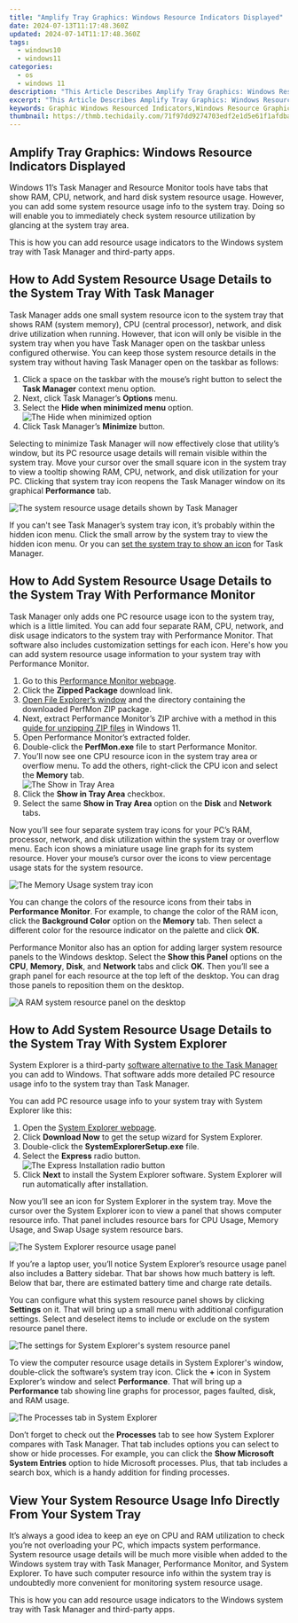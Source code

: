 ```yaml
---
title: "Amplify Tray Graphics: Windows Resource Indicators Displayed"
date: 2024-07-13T11:17:48.360Z
updated: 2024-07-14T11:17:48.360Z
tags:
  - windows10
  - windows11
categories:
  - os
  - windows 11
description: "This Article Describes Amplify Tray Graphics: Windows Resource Indicators Displayed"
excerpt: "This Article Describes Amplify Tray Graphics: Windows Resource Indicators Displayed"
keywords: Graphic Windows Resourced Indicators,Windows Resource Graphics Indicators,Resource Indicators Display Window,Amplify Tray Graphics Indicators,Resource Indicator Tray Graphics,Windows Resource Graphics Display,Amplify Windows Graphics Indicators
thumbnail: https://thmb.techidaily.com/71f97dd9274703edf2e1d5e61f1afdbaca75ab6c6c70ddf26d28f8e813f8a89f.jpg
---
```


## Amplify Tray Graphics: Windows Resource Indicators Displayed

 Windows 11’s Task Manager and Resource Monitor tools have tabs that show RAM, CPU, network, and hard disk system resource usage. However, you can add some system resource usage info to the system tray. Doing so will enable you to immediately check system resource utilization by glancing at the system tray area.

 This is how you can add resource usage indicators to the Windows system tray with Task Manager and third-party apps.

## How to Add System Resource Usage Details to the System Tray With Task Manager

 Task Manager adds one small system resource icon to the system tray that shows RAM (system memory), CPU (central processor), network, and disk drive utilization when running. However, that icon will only be visible in the system tray when you have Task Manager open on the taskbar unless configured otherwise. You can keep those system resource details in the system tray without having Task Manager open on the taskbar as follows:

1. Click a space on the taskbar with the mouse’s right button to select the **Task Manager** context menu option.
2. Next, click Task Manager’s **Options** menu.
3. Select the **Hide when minimized menu** option.  
![The Hide when minimized option](https://static1.makeuseofimages.com/wordpress/wp-content/uploads/2023/10/hide-when-minimized.jpg)
4. Click Task Manager’s **Minimize** button.

 Selecting to minimize Task Manager will now effectively close that utility’s window, but its PC resource usage details will remain visible within the system tray. Move your cursor over the small square icon in the system tray to view a tooltip showing RAM, CPU, network, and disk utilization for your PC. Clicking that system tray icon reopens the Task Manager window on its graphical **Performance** tab.

![The system resource usage details shown by Task Manager](https://static1.makeuseofimages.com/wordpress/wp-content/uploads/2023/10/task-manager-s-system-tray-icon.jpg)

 If you can't see Task Manager’s system tray icon, it’s probably within the hidden icon menu. Click the small arrow by the system tray to view the hidden icon menu. Or you can [set the system tray to show an icon](https://www.makeuseof.com/system-tray-icons-windows-11/) for Task Manager.

## How to Add System Resource Usage Details to the System Tray With Performance Monitor

 Task Manager only adds one PC resource usage icon to the system tray, which is a little limited. You can add four separate RAM, CPU, network, and disk usage indicators to the system tray with Performance Monitor. That software also includes customization settings for each icon. Here's how you can add system resource usage information to your system tray with Performance Monitor.

1. Go to this [Performance Monitor webpage](https://www.hexagora.com/en%5Fdw%5Fdavperf.asp).
2. Click the **Zipped Package** download link.
3. [Open File Explorer’s window](https://www.makeuseof.com/windows-open-file-explorer/) and the directory containing the downloaded PerfMon ZIP package.
4. Next, extract Performance Monitor’s ZIP archive with a method in this [guide for unzipping ZIP files](https://www.makeuseof.com/how-to-extract-zip-files-windows-11/) in Windows 11\.
5. Open Performance Monitor’s extracted folder.
6. Double-click the **PerfMon.exe** file to start Performance Monitor.
7. You’ll now see one CPU resource icon in the system tray area or overflow menu. To add the others, right-click the CPU icon and select the **Memory** tab.  
![The Show in Tray Area](https://static1.makeuseofimages.com/wordpress/wp-content/uploads/2023/10/the-memory-tab.jpg)
8. Click the **Show in Tray Area** checkbox.
9. Select the same **Show in Tray Area** option on the **Disk** and **Network** tabs.

 Now you’ll see four separate system tray icons for your PC’s RAM, processor, network, and disk utilization within the system tray or overflow menu. Each icon shows a miniature usage line graph for its system resource. Hover your mouse’s cursor over the icons to view percentage usage stats for the system resource.

![The Memory Usage system tray icon](https://static1.makeuseofimages.com/wordpress/wp-content/uploads/2023/10/memory-usage-system-tray-icon.jpg)

 You can change the colors of the resource icons from their tabs in **Performance Monitor**. For example, to change the color of the RAM icon, click the **Background Color** option on the **Memory** tab. Then select a different color for the resource indicator on the palette and click **OK**.

 Performance Monitor also has an option for adding larger system resource panels to the Windows desktop. Select the **Show this Panel** options on the **CPU**, **Memory**, **Disk**, and **Network** tabs and click **OK**. Then you’ll see a graph panel for each resource at the top left of the desktop. You can drag those panels to reposition them on the desktop.

![A RAM system resource panel on the desktop](https://static1.makeuseofimages.com/wordpress/wp-content/uploads/2023/10/a-ram-panel.jpg)

## How to Add System Resource Usage Details to the System Tray With System Explorer

 System Explorer is a third-party [software alternative to the Task Manager](https://www.makeuseof.com/tag/5-powerful-alternatives-windows-task-manager/) you can add to Windows. That software adds more detailed PC resource usage info to the system tray than Task Manager.

 You can add PC resource usage info to your system tray with System Explorer like this:

1. Open the [System Explorer webpage](https://systemexplorer.net/).
2. Click **Download Now** to get the setup wizard for System Explorer.
3. Double-click the **SystemExplorerSetup.exe** file.
4. Select the **Express** radio button.  
![The Express Installation radio button](https://static1.makeuseofimages.com/wordpress/wp-content/uploads/2023/10/the-express-installation-option.jpg)
5. Click **Next** to install the System Explorer software. System Explorer will run automatically after installation.

 Now you’ll see an icon for System Explorer in the system tray. Move the cursor over the System Explorer icon to view a panel that shows computer resource info. That panel includes resource bars for CPU Usage, Memory Usage, and Swap Usage system resource bars.

![The System Explorer resource usage panel](https://static1.makeuseofimages.com/wordpress/wp-content/uploads/2023/10/system-explorer-system-resource-details.jpg)

 If you’re a laptop user, you’ll notice System Explorer’s resource usage panel also includes a Battery sidebar. That bar shows how much battery is left. Below that bar, there are estimated battery time and charge rate details.

 You can configure what this system resource panel shows by clicking **Settings** on it. That will bring up a small menu with additional configuration settings. Select and deselect items to include or exclude on the system resource panel there.

![The settings for System Explorer's system resource panel](https://static1.makeuseofimages.com/wordpress/wp-content/uploads/2023/10/settings-for-the-system-explorer-s-system-resource-panel.jpg)

 To view the computer resource usage details in System Explorer's window, double-click the software’s system tray icon. Click the **+** icon in System Explorer’s window and select **Performance**. That will bring up a **Performance** tab showing line graphs for processor, pages faulted, disk, and RAM usage.

![The Processes tab in System Explorer](https://static1.makeuseofimages.com/wordpress/wp-content/uploads/2023/10/the-processes-tab.jpg)

 Don’t forget to check out the **Processes** tab to see how System Explorer compares with Task Manager. That tab includes options you can select to show or hide processes. For example, you can click the **Show Microsoft System Entries** option to hide Microsoft processes. Plus, that tab includes a search box, which is a handy addition for finding processes.

## View Your System Resource Usage Info Directly From Your System Tray

 It’s always a good idea to keep an eye on CPU and RAM utilization to check you’re not overloading your PC, which impacts system performance. System resource usage details will be much more visible when added to the Windows system tray with Task Manager, Performance Monitor, and System Explorer. To have such computer resource info within the system tray is undoubtedly more convenient for monitoring system resource usage.

 This is how you can add resource usage indicators to the Windows system tray with Task Manager and third-party apps.



<ins class="adsbygoogle"
      style="display:block"
      data-ad-client="ca-pub-7571918770474297"
      data-ad-slot="8358498916"
      data-ad-format="auto"
      data-full-width-responsive="true"></ins>

